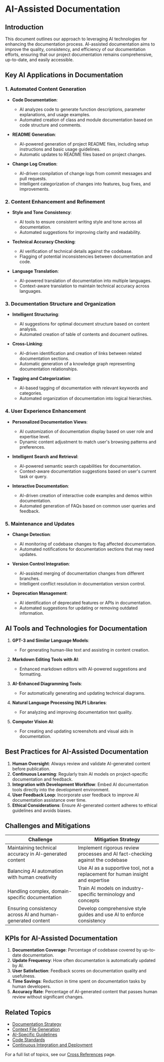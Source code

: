 # AI-Assisted Documentation

## Introduction

This document outlines our approach to leveraging AI technologies for enhancing the documentation process. AI-assisted documentation aims to improve the quality, consistency, and efficiency of our documentation efforts, ensuring that our project documentation remains comprehensive, up-to-date, and easily accessible.

## Key AI Applications in Documentation

### 1. Automated Content Generation

- **Code Documentation**:
  - AI analyzes code to generate function descriptions, parameter explanations, and usage examples.
  - Automated creation of class and module documentation based on code structure and comments.

- **README Generation**:
  - AI-powered generation of project README files, including setup instructions and basic usage guidelines.
  - Automatic updates to README files based on project changes.

- **Change Log Creation**:
  - AI-driven compilation of change logs from commit messages and pull requests.
  - Intelligent categorization of changes into features, bug fixes, and improvements.

### 2. Content Enhancement and Refinement

- **Style and Tone Consistency**:
  - AI tools to ensure consistent writing style and tone across all documentation.
  - Automated suggestions for improving clarity and readability.

- **Technical Accuracy Checking**:
  - AI verification of technical details against the codebase.
  - Flagging of potential inconsistencies between documentation and code.

- **Language Translation**:
  - AI-powered translation of documentation into multiple languages.
  - Context-aware translation to maintain technical accuracy across languages.

### 3. Documentation Structure and Organization

- **Intelligent Structuring**:
  - AI suggestions for optimal document structure based on content analysis.
  - Automated creation of table of contents and document outlines.

- **Cross-Linking**:
  - AI-driven identification and creation of links between related documentation sections.
  - Automatic generation of a knowledge graph representing documentation relationships.

- **Tagging and Categorization**:
  - AI-based tagging of documentation with relevant keywords and categories.
  - Automated organization of documentation into logical hierarchies.

### 4. User Experience Enhancement

- **Personalized Documentation Views**:
  - AI customization of documentation display based on user role and expertise level.
  - Dynamic content adjustment to match user's browsing patterns and preferences.

- **Intelligent Search and Retrieval**:
  - AI-powered semantic search capabilities for documentation.
  - Context-aware documentation suggestions based on user's current task or query.

- **Interactive Documentation**:
  - AI-driven creation of interactive code examples and demos within documentation.
  - Automated generation of FAQs based on common user queries and feedback.

### 5. Maintenance and Updates

- **Change Detection**:
  - AI monitoring of codebase changes to flag affected documentation.
  - Automated notifications for documentation sections that may need updates.

- **Version Control Integration**:
  - AI-assisted merging of documentation changes from different branches.
  - Intelligent conflict resolution in documentation version control.

- **Deprecation Management**:
  - AI identification of deprecated features or APIs in documentation.
  - Automated suggestions for updating or removing outdated information.

## AI Tools and Technologies for Documentation

1. **GPT-3 and Similar Language Models**:
   - For generating human-like text and assisting in content creation.

2. **Markdown Editing Tools with AI**:
   - Enhanced markdown editors with AI-powered suggestions and formatting.

3. **AI-Enhanced Diagramming Tools**:
   - For automatically generating and updating technical diagrams.

4. **Natural Language Processing (NLP) Libraries**:
   - For analyzing and improving documentation text quality.

5. **Computer Vision AI**:
   - For creating and updating screenshots and visual aids in documentation.

## Best Practices for AI-Assisted Documentation

1. **Human Oversight**: Always review and validate AI-generated content before publication.
2. **Continuous Learning**: Regularly train AI models on project-specific documentation and feedback.
3. **Integration with Development Workflow**: Embed AI documentation tools directly into the development environment.
4. **User Feedback Loop**: Incorporate user feedback to improve AI documentation assistance over time.
5. **Ethical Considerations**: Ensure AI-generated content adheres to ethical guidelines and avoids biases.

## Challenges and Mitigations

| Challenge | Mitigation Strategy |
|-----------|---------------------|
| Maintaining technical accuracy in AI-generated content | Implement rigorous review processes and AI fact-checking against the codebase |
| Balancing AI automation with human creativity | Use AI as a supportive tool, not a replacement for human insight and expertise |
| Handling complex, domain-specific documentation | Train AI models on industry-specific terminology and concepts |
| Ensuring consistency across AI and human-generated content | Develop comprehensive style guides and use AI to enforce consistency |

## KPIs for AI-Assisted Documentation

1. **Documentation Coverage**: Percentage of codebase covered by up-to-date documentation.
2. **Update Frequency**: How often documentation is automatically updated by AI.
3. **User Satisfaction**: Feedback scores on documentation quality and usefulness.
4. **Time Savings**: Reduction in time spent on documentation tasks by human developers.
5. **Accuracy Rate**: Percentage of AI-generated content that passes human review without significant changes.

## Related Topics

- [Documentation Strategy](02_documentation_strategy.md)
- [Context File Generation](01_context_file_generation.md)
- [AI-Specific Guidelines](../01_project_guidelines/03_ai_specific_guidelines.md)
- [Code Standards](../00_common/03_code_standards.md)
- [Continuous Integration and Deployment](../05_optimization_and_security/04_security_risk_management.md#ci-cd-security)

For a full list of topics, see our [Cross References](../cross_references.md) page.